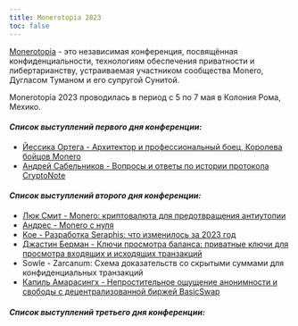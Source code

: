 ```yaml
---
title: Monerotopia 2023
toc: false
---
```


[Monerotopia](https://monerotopia.com/) - это независимая конференция, посвящённая конфиденциальности, технологиям обеспечения приватности и либертарианству, устраиваемая участником сообщества Monero, Дугласом Туманом и его супругой Сунитой.

Monerotopia 2023 проводилась в период с 5 по 7 мая в Колония Рома, Мехико.

#### _**Список выступлений первого дня конференции:**_
- [Йессика Ортега - Архитектор и профессиональный боец, Королева бойцов Monero](/logs/monerotopia-2023/01-architect-and-professional-monero-fighting-queen-yessica-ortega-ru-raw/)
- [Андрей Сабельников - Вопросы и ответы по истории протокола CryptoNote](/logs/monerotopia-2023/02-a-q-and-a-on-the-history-of-cryptonote-with-andrey-sabelnikov-ru-raw/)

#### _**Список выступлений второго дня конференции:**_
- [Люк Смит - Monero: криптовалюта для предотвращения антиутопии](/logs/monerotopia-2023/03-monero-crypto-for-dystopia-avoidance-with-luke-smith-ru-raw/)
- [Андрес - Monero с нуля](/logs/monerotopia-2023/04-monero-desde-cero-with-anhdres-ru-raw/)
- [Koe - Разработка Seraphis: что изменилось за 2023 год](/logs/monerotopia-2023/05-seraphis-development-a-year-in-review-2023-with-koe-ru-raw)
- [Джастин Берман - Ключи просмотра баланса: приватные ключи для просмотра входящих и исходящих транзакций](/logs/monerotopia-2023/06-view-balance-keys-a-private-key-to-view-incoming-and-outgoing-transactions-w-jberman-ru-raw/)
- Sowle - Zarcanum: Схема доказательств со скрытыми суммами для конфиденциальных транзакций
- [Капиль Амарасингх - Непростительное ощущение анонимности и свободы с децентрализованной биржей BasicSwap](/logs/monerotopia-2023/08-becoming-unapologetically-anonymousand-free-with-basicswap-dex-with-kapil-amarasinghe-ru-raw)

#### _**Список выступлений третьего дня конференции:**_
